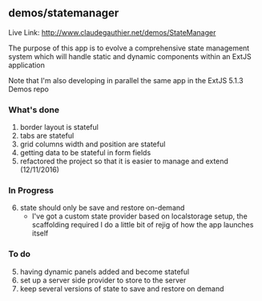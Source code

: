 ## demos/statemanager

Live Link: http://www.claudegauthier.net/demos/StateManager

The purpose of this app is to evolve a comprehensive state management system which will handle static and dynamic components within an ExtJS application

Note that I'm also developing in parallel the same app in the ExtJS 5.1.3 Demos repo

### What's done

1.  border layout is stateful
2.  tabs are stateful
3.  grid columns width and position are stateful
4.	getting data to be stateful in form fields
5.	refactored the project so that it is easier to manage and extend (12/11/2016)

### In Progress

6.	state should only be save and restore on-demand
	- I've got a custom state provider based on localstorage setup, the scaffolding required I do a little bit of rejig of how the app launches itself
	

### To do

5.	having dynamic panels added and become stateful
7.  set up a server side provider to store to the server
8.	keep several versions of state to save and restore on demand


